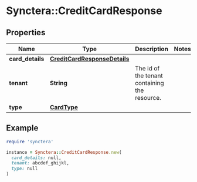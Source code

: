 # Synctera::CreditCardResponse

## Properties

| Name | Type | Description | Notes |
| ---- | ---- | ----------- | ----- |
| **card_details** | [**CreditCardResponseDetails**](CreditCardResponseDetails.md) |  |  |
| **tenant** | **String** | The id of the tenant containing the resource.  |  |
| **type** | [**CardType**](CardType.md) |  |  |

## Example

```ruby
require 'synctera'

instance = Synctera::CreditCardResponse.new(
  card_details: null,
  tenant: abcdef_ghijkl,
  type: null
)
```

